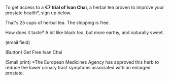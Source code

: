 To get access to a **€7 trial of Ivan Chai**, a herbal tea proven to improve your prostate health*, sign up below. 

That's 25 cups of herbal tea. The shipping is free.

How does it taste? A bit like black tea, but more earthy, and naturally sweet.

(email field)

(Button) Get Free Ivan Chai

(Small print) *The European Medicines Agency has approved this herb to reduce the lower urinary tract symptoms associated with an enlarged prostate. 
